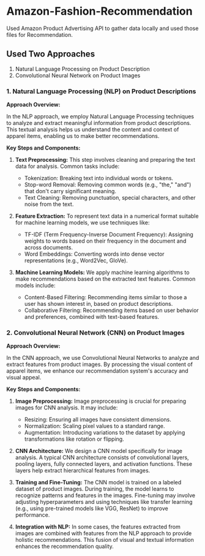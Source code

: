 # Amazon-Fashion-Recommendation
Used Amazon Product Advertising API to gather data locally and used those files for Recommendation.

## Used Two Approaches
1. Natural Language Processing on Product Description
2. Convolutional Neural Network on Product Images

### 1. Natural Language Processing (NLP) on Product Descriptions

**Approach Overview:**

In the NLP approach, we employ Natural Language Processing techniques to analyze and extract meaningful information from product descriptions. This textual analysis helps us understand the content and context of apparel items, enabling us to make better recommendations.

**Key Steps and Components:**

1. **Text Preprocessing:** This step involves cleaning and preparing the text data for analysis. Common tasks include:
   - Tokenization: Breaking text into individual words or tokens.
   - Stop-word Removal: Removing common words (e.g., "the," "and") that don't carry significant meaning.
   - Text Cleaning: Removing punctuation, special characters, and other noise from the text.

2. **Feature Extraction:** To represent text data in a numerical format suitable for machine learning models, we use techniques like:
   - TF-IDF (Term Frequency-Inverse Document Frequency): Assigning weights to words based on their frequency in the document and across documents.
   - Word Embeddings: Converting words into dense vector representations (e.g., Word2Vec, GloVe).

3. **Machine Learning Models:** We apply machine learning algorithms to make recommendations based on the extracted text features. Common models include:
   - Content-Based Filtering: Recommending items similar to those a user has shown interest in, based on product descriptions.
   - Collaborative Filtering: Recommending items based on user behavior and preferences, combined with text-based features.


### 2. Convolutional Neural Network (CNN) on Product Images

**Approach Overview:**

In the CNN approach, we use Convolutional Neural Networks to analyze and extract features from product images. By processing the visual content of apparel items, we enhance our recommendation system's accuracy and visual appeal.

**Key Steps and Components:**

1. **Image Preprocessing:** Image preprocessing is crucial for preparing images for CNN analysis. It may include:
   - Resizing: Ensuring all images have consistent dimensions.
   - Normalization: Scaling pixel values to a standard range.
   - Augmentation: Introducing variations to the dataset by applying transformations like rotation or flipping.

2. **CNN Architecture:** We design a CNN model specifically for image analysis. A typical CNN architecture consists of convolutional layers, pooling layers, fully connected layers, and activation functions. These layers help extract hierarchical features from images.

3. **Training and Fine-Tuning:** The CNN model is trained on a labeled dataset of product images. During training, the model learns to recognize patterns and features in the images. Fine-tuning may involve adjusting hyperparameters and using techniques like transfer learning (e.g., using pre-trained models like VGG, ResNet) to improve performance.

4. **Integration with NLP:** In some cases, the features extracted from images are combined with features from the NLP approach to provide holistic recommendations. This fusion of visual and textual information enhances the recommendation quality.
